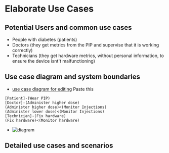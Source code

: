 # Elaborate Use Cases

## Potential Users and common use cases
- People with diabetes (patients)
- Doctors (they get metrics from the PIP and supervise that it is working correctly)
- Technicians (they get hardware metrics, without personal information, to ensure the device isnt't malfunctioning)

## Use case diagram and system boundaries
- [use case diagram for editing](https://yuml.me/)
  Paste this 
```
[Patient]-(Wear PIP)
[Doctor]-(Administer higher dose)
(Administer higher dose)<(Monitor Injections)
(Administer lower dose)<(Monitor Injections)
[Technician]-(Fix hardware)
(Fix hardware)<(Monitor hardware)
```
- ![diagram](http://yuml.me/e0ef32e7)

## Detailed use cases and scenarios
